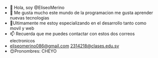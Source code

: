 - 👋 Hola, soy @EliseoMerino
- 👀 Me gusta mucho este mundo de la programacion me gusta aprender nuevas tecnologias
- 🫡Ultimamente me estoy especializando en el desarrollo tanto como movil y web
- 📫 Recuerda que me puedes contactar con estos dos correos electronicos
- eliseomerino086@gmail.com
2314218@clases.edu.sv
-  😊Pronombres: CHEYO
